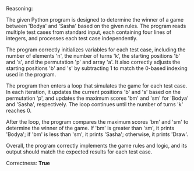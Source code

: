 Reasoning:

The given Python program is designed to determine the winner of a game between 'Bodya' and 'Sasha' based on the given rules. The program reads multiple test cases from standard input, each containing four lines of integers, and processes each test case independently.

The program correctly initializes variables for each test case, including the number of elements 'n', the number of turns 'k', the starting positions 'b' and 's', and the permutation 'p' and array 'a'. It also correctly adjusts the starting positions 'b' and 's' by subtracting 1 to match the 0-based indexing used in the program.

The program then enters a loop that simulates the game for each test case. In each iteration, it updates the current positions 'b' and 's' based on the permutation 'p', and updates the maximum scores 'bm' and 'sm' for 'Bodya' and 'Sasha', respectively. The loop continues until the number of turns 'k' reaches 0.

After the loop, the program compares the maximum scores 'bm' and 'sm' to determine the winner of the game. If 'bm' is greater than 'sm', it prints 'Bodya'; if 'bm' is less than 'sm', it prints 'Sasha'; otherwise, it prints 'Draw'.

Overall, the program correctly implements the game rules and logic, and its output should match the expected results for each test case.

Correctness: **True**